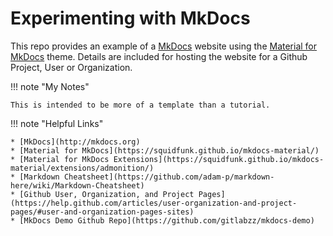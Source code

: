 # Experimenting with MkDocs

This repo provides an example of 
a [MkDocs](http://mkdocs.org) website using the [Material for MkDocs](https://squidfunk.github.io/mkdocs-material/)
theme. Details are included for hosting the website for a Github Project, 
User or Organization.

!!! note "My Notes"

    This is intended to be more of a template than a tutorial. 

!!! note "Helpful Links"

    * [MkDocs](http://mkdocs.org)
    * [Material for MkDocs](https://squidfunk.github.io/mkdocs-material/)
    * [Material for MkDocs Extensions](https://squidfunk.github.io/mkdocs-material/extensions/admonition/)
    * [Markdown Cheatsheet](https://github.com/adam-p/markdown-here/wiki/Markdown-Cheatsheet)
    * [Github User, Organization, and Project Pages](https://help.github.com/articles/user-organization-and-project-pages/#user-and-organization-pages-sites)
    * [MkDocs Demo Github Repo](https://github.com/gitlabzz/mkdocs-demo)    





